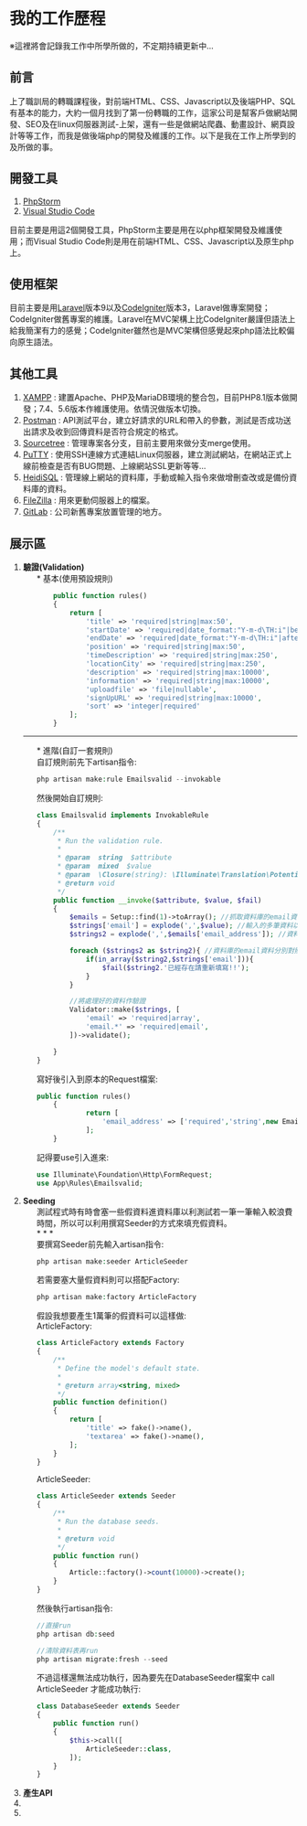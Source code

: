 # 我的工作歷程
※這裡將會記錄我工作中所學所做的，不定期持續更新中...
## 前言
上了職訓局的轉職課程後，對前端HTML、CSS、Javascript以及後端PHP、SQL有基本的能力，大約一個月找到了第一份轉職的工作，這家公司是幫客戶做網站開發、SEO及在linux伺服器測試-上架，還有一些是做網站爬蟲、動畫設計、網頁設計等等工作，而我是做後端php的開發及維護的工作。以下是我在工作上所學到的及所做的事。

## 開發工具
<ol>
<li><a href="https://www.jetbrains.com/phpstorm/">PhpStorm</a></li>
<li><a href="https://code.visualstudio.com/">Visual Studio Code</a></li>
</ol>
目前主要是用這2個開發工具，PhpStorm主要是用在以php框架開發及維護使用；而Visual Studio Code則是用在前端HTML、CSS、Javascript以及原生php上。

## 使用框架
目前主要是用<a href="https://laravel.com/">Laravel</a>版本9以及<a href="https://codeigniter.tw/">CodeIgniter</a>版本3，Laravel做專案開發；CodeIgniter做舊專案的維護。Laravel在MVC架構上比CodeIgniter嚴謹但語法上給我簡潔有力的感覺；CodeIgniter雖然也是MVC架構但感覺起來php語法比較偏向原生語法。

## 其他工具
<ol>
<li><a href="https://www.apachefriends.org/zh_tw/index.html">XAMPP</a> : 建置Apache、PHP及MariaDB環境的整合包，目前PHP8.1版本做開發；7.4、5.6版本作維護使用。依情況做版本切換。</li>
<li><a href="https://www.postman.com/">Postman</a> : API測試平台，建立好請求的URL和帶入的參數，測試是否成功送出請求及收到回傳資料是否符合規定的格式。</li>
<li><a href="https://www.sourcetreeapp.com/">Sourcetree</a> : 管理專案各分支，目前主要用來做分支merge使用。</li>
<li><a href="https://www.putty.org/">PuTTY</a> : 使用SSH連線方式連結Linux伺服器，建立測試網站，在網站正式上線前檢查是否有BUG問題、上線網站SSL更新等等...</li>
<li><a href="https://www.heidisql.com/">HeidiSQL</a> : 管理線上網站的資料庫，手動或輸入指令來做增刪查改或是備份資料庫的資料。</li>
<li><a href="https://filezilla-project.org/">FileZilla</a> : 用來更動伺服器上的檔案。</li>
<li><a href="https://gitlab.com/">GitLab</a> : 公司新舊專案放置管理的地方。</li>
</ol>

## 展示區
<ol>
<li>
<strong>驗證(Validation)</strong>
<ul>* 基本(使用預設規則)<br>

```php
    public function rules()
    {
        return [
            'title' => 'required|string|max:50',
            'startDate' => 'required|date_format:"Y-m-d\TH:i"|before:endDate',
            'endDate' => 'required|date_format:"Y-m-d\TH:i"|after:startDate',
            'position' => 'required|string|max:50',
            'timeDescription' => 'required|string|max:250',
            'locationCity' => 'required|string|max:250',
            'description' => 'required|string|max:10000',
            'information' => 'required|string|max:10000',
            'uploadfile' => 'file|nullable',
            'signUpURL' => 'required|string|max:10000',
            'sort' => 'integer|required'
        ];
    }
```
</ul>
<hr>
<ul>* 進階(自訂一套規則)<br>
自訂規則前先下artisan指令:

```php
php artisan make:rule Emailsvalid --invokable
```

然後開始自訂規則:

```php
class Emailsvalid implements InvokableRule
{
    /**
     * Run the validation rule.
     *
     * @param  string  $attribute
     * @param  mixed  $value
     * @param  \Closure(string): \Illuminate\Translation\PotentiallyTranslatedString  $fail
     * @return void
     */
    public function __invoke($attribute, $value, $fail)
    {
        $emails = Setup::find(1)->toArray(); //抓取資料庫的email資料
        $strings['email'] = explode(',',$value); //輸入的多筆資料以「，」分開
        $strings2 = explode(',',$emails['email_address']); //資料庫的email資料以「，」分開

        foreach ($strings2 as $string2){ //資料庫的email資料分別對照輸入的資料是否重複
            if(in_array($string2,$strings['email'])){
                $fail($string2.'已經存在請重新填寫!!');
            }
        }

        //將處理好的資料作驗證
        Validator::make($strings, [
            'email' => 'required|array',
            'email.*' => 'required|email',
        ])->validate();

    }
}
```

寫好後引入到原本的Request檔案:

```php
public function rules()
    {
            return [
                'email_address' => ['required','string',new Emailsvalid],
            ];
    }
```
記得要use引入進來:

```php
use Illuminate\Foundation\Http\FormRequest;
use App\Rules\Emailsvalid;
```

</ul>
</li>
<li>
<strong>Seeding</strong>
<ul>
測試程式時有時會塞一些假資料進資料庫以利測試若一筆一筆輸入較浪費時間，所以可以利用撰寫Seeder的方式來填充假資料。<br>
* * *<br>
要撰寫Seeder前先輸入artisan指令:

```php
php artisan make:seeder ArticleSeeder
```
若需要塞大量假資料則可以搭配Factory:

```php
php artisan make:factory ArticleFactory
```
假設我想要產生1萬筆的假資料可以這樣做:<br>
ArticleFactory:

```php
class ArticleFactory extends Factory
{
    /**
     * Define the model's default state.
     *
     * @return array<string, mixed>
     */
    public function definition()
    {
        return [
            'title' => fake()->name(),
            'textarea' => fake()->name(),
        ];
    }
}
```

ArticleSeeder:

```php
class ArticleSeeder extends Seeder
{
    /**
     * Run the database seeds.
     *
     * @return void
     */
    public function run()
    {
        Article::factory()->count(10000)->create();
    }
}
```

然後執行artisan指令:

```php
//直接run
php artisan db:seed

//清除資料表再run
php artisan migrate:fresh --seed
```

不過這樣還無法成功執行，因為要先在DatabaseSeeder檔案中 call ArticleSeeder 才能成功執行:

```php
class DatabaseSeeder extends Seeder
{
    public function run()
    {
        $this->call([
            ArticleSeeder::class,
        ]);
    }
}
```

</ul>
</li>
<li>
<strong>產生API</strong>

</li>
<li></li>
<li></li>
</ol>

    






